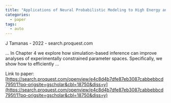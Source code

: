 ```yaml
---
title: "Applications of Neural Probabilistic Modeling to High Energy and Astrophysics"
categories:
  - paper
tags:
  - auto
---
```

J Tamanas - 2022 - search.proquest.com

… In Chapter 4 we explore how simulation-based inference can improve analyses of experimentally constrained parameter spaces. Specifically, we show how to efficiently …

Link to paper: [https://search.proquest.com/openview/e4c8d4b7dfe87eb3087cabbebbcd795f/1?pq-origsite=gscholar&cbl=18750&diss=y](https://search.proquest.com/openview/e4c8d4b7dfe87eb3087cabbebbcd795f/1?pq-origsite=gscholar&cbl=18750&diss=y)
